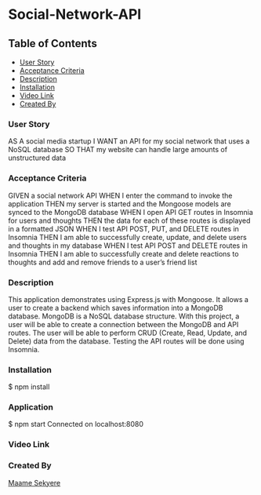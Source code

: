 # Social-Network-API

## Table of Contents
- [User Story](https://github.com/MaameSekyere/Social-Network-API#user-story)
- [Acceptance Criteria](https://github.com/MaameSekyere/Social-Network-API#acceptance-criteria)
- [Description](https://github.com/MaameSekyere/Social-Network-API#description)
- [Installation](https://github.com/MaameSekyere/Social-Network-API#installation)
- [Video Link](https://github.com/MaameSekyere/Social-Network-API#video-link)
- [Created By](https://github.com/MaameSekyere/Social-Network-API#created-by)

### User Story

AS A social media startup
I WANT an API for my social network that uses a NoSQL database
SO THAT my website can handle large amounts of unstructured data

### Acceptance Criteria

GIVEN a social network API
WHEN I enter the command to invoke the application
THEN my server is started and the Mongoose models are synced to the MongoDB database
WHEN I open API GET routes in Insomnia for users and thoughts
THEN the data for each of these routes is displayed in a formatted JSON
WHEN I test API POST, PUT, and DELETE routes in Insomnia
THEN I am able to successfully create, update, and delete users and thoughts in my database
WHEN I test API POST and DELETE routes in Insomnia
THEN I am able to successfully create and delete reactions to thoughts and add and remove friends to a user’s friend list

### Description

This application demonstrates using Express.js with Mongoose. It allows a user to create a backend which saves information into a MongoDB database. MongoDB is a NoSQL database structure. With this project, a user will be able to create a connection between the MongoDB and API routes. The user will be able to perform CRUD (Create, Read, Update, and Delete) data from the database. Testing the API routes will be done using Insomnia.

### Installation

$ npm install

### Application

$ npm start
Connected on localhost:8080

### Video Link

### Created By

[Maame Sekyere](https://github.com/MaameSekyere/Social-Network-API#Maame-Sekyere)
